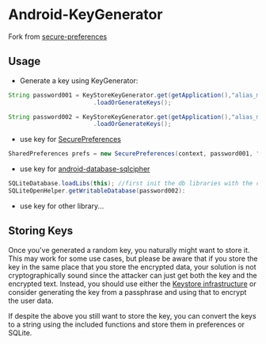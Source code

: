# Android-KeyGenerator

Fork from [secure-preferences](https://github.com/ophio/secure-preferences)


## Usage

- Generate a key using KeyGenerator:

```java
String password001 = KeyStoreKeyGenerator.get(getApplication(),"alias_my_Password_001")
						.loadOrGenerateKeys(); 

String password002 = KeyStoreKeyGenerator.get(getApplication(),"alias_my_Password_002")
						.loadOrGenerateKeys();                          
```


- use key for [SecurePreferences](https://github.com/Guang1234567/secure-preferences#user-password---recommended)

```java
SharedPreferences prefs = new SecurePreferences(context, password001, "my_user_prefs.xml");                       
```


- use key for [android-database-sqlcipher](https://github.com/sqlcipher/android-database-sqlcipher#details-for-developers)

```java
SQLiteDatabase.loadLibs(this); //first init the db libraries with the context
SQLiteOpenHelper.getWritableDatabase(password002):                     
```

- use key for other library...


## Storing Keys

Once you've generated a random key, you naturally might want to store it. This
may work for some use cases, but please be aware that if you store the key in
the same place that you store the encrypted data, your solution is not
cryptographically sound since the attacker can just get both the key and the
encrypted text. Instead, you should use either the [Keystore
infrastructure](http://developer.android.com/training/articles/keystore.html)
or consider generating the key from a passphrase and using that to encrypt the
user data.

If despite the above you still want to store the key, you can convert the keys
to a string using the included functions and store them in preferences or
SQLite.
